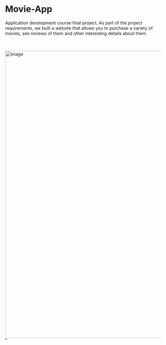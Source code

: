 # Movie-App

Application development course final project.
As part of the project requirements, we built a website that allows you to purchase a variety of movies, see reviews of them and other interesting details about them.

<br></br>
<img width="928" alt="image" src="https://github.com/chenAmrani/Movie-App/assets/109721571/10934e12-a306-48c7-9a2d-18f816a18e1d">"

